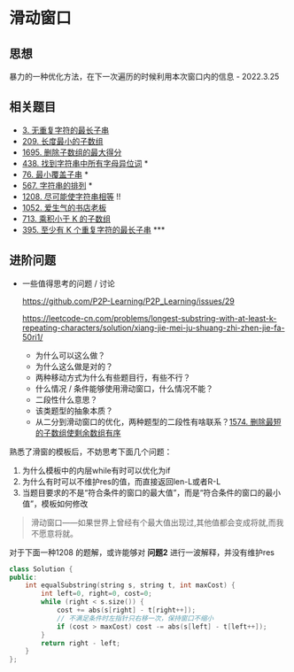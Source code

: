 # 滑动窗口

## 思想

暴力的一种优化方法，在下一次遍历的时候利用本次窗口内的信息 - 2022.3.25

## 相关题目

* [3. 无重复字符的最长子串](https://leetcode-cn.com/problems/longest-substring-without-repeating-characters/)
* [209. 长度最小的子数组](https://leetcode-cn.com/problems/minimum-size-subarray-sum/)
* [1695. 删除子数组的最大得分](https://leetcode-cn.com/problems/maximum-erasure-value/)
* [438. 找到字符串中所有字母异位词](https://leetcode-cn.com/problems/find-all-anagrams-in-a-string/) *
* [76. 最小覆盖子串](https://leetcode-cn.com/problems/minimum-window-substring/) *
* [567. 字符串的排列](https://leetcode-cn.com/problems/permutation-in-string/) *
* [1208. 尽可能使字符串相等](https://leetcode-cn.com/problems/get-equal-substrings-within-budget/) !!
* [1052. 爱生气的书店老板](https://leetcode-cn.com/problems/grumpy-bookstore-owner/) 
* [713. 乘积小于 K 的子数组](https://leetcode-cn.com/problems/subarray-product-less-than-k/)
* [395. 至少有 K 个重复字符的最长子串](https://leetcode-cn.com/problems/longest-substring-with-at-least-k-repeating-characters/) ***



## 进阶问题

* 一些值得思考的问题 / 讨论

  https://github.com/P2P-Learning/P2P_Learning/issues/29

  https://leetcode-cn.com/problems/longest-substring-with-at-least-k-repeating-characters/solution/xiang-jie-mei-ju-shuang-zhi-zhen-jie-fa-50ri1/

  * 为什么可以这么做？
  * 为什么这么做是对的？
  * 两种移动方式为什么有些题目行，有些不行？
  * 什么情况 / 条件能够使用滑动窗口，什么情况不能？
  * 二段性什么意思？
  * 该类题型的抽象本质？
  * 从二分到滑动窗口的优化，两种题型的二段性有啥联系？[1574. 删除最短的子数组使剩余数组有序](https://leetcode-cn.com/problems/shortest-subarray-to-be-removed-to-make-array-sorted/)



熟悉了滑窗的模板后，不妨思考下面几个问题：

1. 为什么模板中的内层while有时可以优化为if
2. 为什么有时可以不维护res的值，而直接返回len-L或者R-L
3. 当题目要求的不是“符合条件的窗口的最大值”，而是“符合条件的窗口的最小值”，模板如何修改



> 滑动窗口——如果世界上曾经有个最大值出现过,其他值都会变成将就,而我不愿意将就。

对于下面一种1208 的题解，或许能够对 **问题2** 进行一波解释，并没有维护res

```c++
class Solution {
public:
    int equalSubstring(string s, string t, int maxCost) {
        int left=0, right=0, cost=0;
        while (right < s.size()) {
            cost += abs(s[right] - t[right++]);
            // 不满足条件时左指针只右移一次，保持窗口不缩小
            if (cost > maxCost) cost -= abs(s[left] - t[left++]);
        }
        return right - left;
    }
};
```

